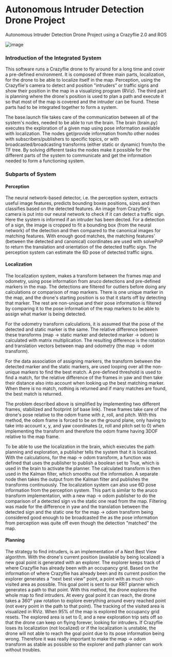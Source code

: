 # Autonomous Intruder Detection Drone Project

Autonomous Intruder Detection Drone Project using a Crazyflie 2.0 and ROS

![image](https://user-images.githubusercontent.com/78739982/188849201-055e8760-7e4b-4de9-9701-4e7d9e1ca295.png)


### Introduction of the Integrated System
This software runs a Crazyflie drone to fly around for a long time and cover a pre-defined environment. It is composed of three main parts, localization, for the drone to be able to localize itself in the map. Perception, using the Crazyflie's camera to detect and position "intruders" or traffic signs and show their position in the map in a visualizing program (RViz). The third part is planning where the drone's position is used to plan a path and execute it so that most of the map is covered and the intruder can be found. These parts had to be integrated together to form a system. 

The base.launch file takes care of the communication between all of the system's nodes, needed to be able to run the brain. The brain (brain.py) executes the exploration of a given map using pose information available with localization. The nodes get/provide information from/to other nodes with subscribers/publishers to specific topics, or with broadcasted/broadcasting transforms (either static or dynamic) from/to the TF tree. By solving different tasks the nodes make it possible for the different parts of the system to communicate and get the information needed to form a functioning system.
    
### Subparts of System
#### Perception
 The neural network-based detector, i.e. the perception system, extracts useful image features, predicts bounding boxes positions, sizes and then classifies based on the detected features. An image from Crazyflie's camera is put into our neural network to check if it can detect a traffic sign. Here the system is informed if an intruder has been dected. For a detection of a sign, the image is cropped to fit a bounding box (from the neural network) of the detection and then compared to the canonical images for matching features. With enough good matches, the matching features' (between the detected and canonical) coordinates are used with solvePnP to return the translation and orientation of the detected traffic sign. The perception system can estimate the 6D pose of detected traffic signs. 

#### Localization
The localization system, makes a transform between the frames map and odometry, using pose information from aruco detections and pre-defined markers in the map. The detections are filtered for outliers before doing any calculations or comparison of map markers. There is one unique marker in the map, and the drone's starting position is so that it starts off by detecting that marker. The rest are non-unique and their pose information is filtered by comparing it to the pose information of the map markers to be able to assign what marker is being detected. 
	
For the odometry transform calculations, it is assumed that the pose of the detected and static marker is the same. The relative difference between these transforms (map $\rightarrow$ static marker and detected marker -> odom) is calculated with matrix multiplication. The resulting difference is the rotation and translation vectors between map and odometry (the map -> odom transform).
       
For the data association of assigning markers, the transform between the detected marker and the static markers, are used looping over all the non-unique markers to find the best match. A pre-defined threshold is used to find a match, for the relative difference of the frames in yaw and then take their distance also into account when looking up the best matching marker. When there is no match, nothing is returned and if many matches are found, the best match is returned.
	
The problem described above is simplified by implementing two different frames, stabilized and footprint (of base link). These frames take care of the drone's pose relative to the odom frame with z, roll, and pitch. With this method, the odom frame is forced to be on the ground plane, only having to take into account x, y, and yaw coordinates (z, roll and pitch set to 0) when implementing the transform and therefore the odom frame having 3DOF relative to the map frame.
	
To be able to use the localization in the brain, which executes the path planning and exploration, a publisher tells the system that it is localized. With the calculations, for the map -> odom transform, a function was defined that uses the publisher to publish a boolean set to True, which is used in the brain to activate the planner. The calculated transform is then used in the Kalman filter, which smooths out the information. A separate node then takes the output from the Kalman filter and publishes the transforms continuously.
The localization system can also use 6D pose information from the perception system. This part is similar to the aruco transform implementation, with a new map -> odom publisher to do the comparison of a detected sign vs the static one read from the map. Filtering was made for the difference in yaw and the translation between the detected sign and the static one for the map -> odom transform being considered good enough to be broadcasted the as the pose information from perception was quite off even though the detection "matched" the map.


#### Planning
The strategy to find intruders, is an implementation of a Next Best View algorithm. With the drone's current position (available by being localized) a new goal point is generated with an explorer. The explorer keeps track of where Crazyflie has already been with an occupancy grid. Based on the information of where Crazyflie has already been and its current position the explorer generates a "next best view" point, a point with as much non-visited area as possible. This goal point is sent to our RRT planner which generates a path to that point. With this method, the drone explores the whole map to find intruders. At every goal point it can reach, the drone takes a 360° yaw rotation to explore everything around every reached point (not every point in the path to that point). The tracking of the visited area is visualized in RViz. When 95% of the map is explored the occupancy grid resets. The explored area is set to 0, and a new exploration trip sets off so that the drone can keep on flying forever, looking for intruders. If Crazyflie loses its localization (not localized) or if the localization is unstable, the drone will not able to reach the goal point due to its pose information being wrong. Therefore it was really important to make the map -> odom transform as stable as possible so the explorer and path planner can work without troubles.
